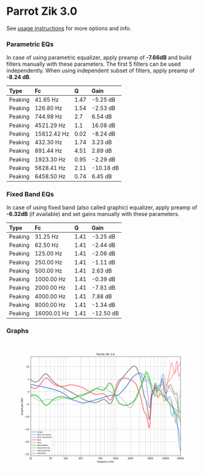 # Parrot Zik 3.0
See [usage instructions](https://github.com/jaakkopasanen/AutoEq#usage) for more options and info.

### Parametric EQs
In case of using parametric equalizer, apply preamp of **-7.66dB** and build filters manually
with these parameters. The first 5 filters can be used independently.
When using independent subset of filters, apply preamp of **-8.24 dB**.

| Type    | Fc          |    Q | Gain      |
|:--------|:------------|:-----|:----------|
| Peaking | 41.65 Hz    | 1.47 | -5.25 dB  |
| Peaking | 126.80 Hz   | 1.54 | -2.53 dB  |
| Peaking | 744.98 Hz   | 2.7  | 6.54 dB   |
| Peaking | 4521.29 Hz  | 1.1  | 16.08 dB  |
| Peaking | 15812.42 Hz | 0.02 | -8.24 dB  |
| Peaking | 432.30 Hz   | 1.74 | 3.23 dB   |
| Peaking | 891.44 Hz   | 4.51 | 2.89 dB   |
| Peaking | 1923.30 Hz  | 0.95 | -2.29 dB  |
| Peaking | 5628.41 Hz  | 2.11 | -10.18 dB |
| Peaking | 6458.50 Hz  | 0.74 | 6.45 dB   |

### Fixed Band EQs
In case of using fixed band (also called graphic) equalizer, apply preamp of **-6.32dB**
(if available) and set gains manually with these parameters.

| Type    | Fc          |    Q | Gain      |
|:--------|:------------|:-----|:----------|
| Peaking | 31.25 Hz    | 1.41 | -3.25 dB  |
| Peaking | 62.50 Hz    | 1.41 | -2.44 dB  |
| Peaking | 125.00 Hz   | 1.41 | -2.06 dB  |
| Peaking | 250.00 Hz   | 1.41 | -1.11 dB  |
| Peaking | 500.00 Hz   | 1.41 | 2.63 dB   |
| Peaking | 1000.00 Hz  | 1.41 | -0.39 dB  |
| Peaking | 2000.00 Hz  | 1.41 | -7.81 dB  |
| Peaking | 4000.00 Hz  | 1.41 | 7.88 dB   |
| Peaking | 8000.00 Hz  | 1.41 | -1.34 dB  |
| Peaking | 16000.01 Hz | 1.41 | -12.50 dB |

### Graphs
![](./Parrot%20Zik%203.0.png)